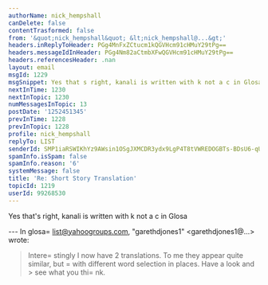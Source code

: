 ```yaml
---
authorName: nick_hempshall
canDelete: false
contentTrasformed: false
from: '&quot;nick_hempshall&quot; &lt;nick_hempshall@...&gt;'
headers.inReplyToHeader: PGg4MnFxZCtucm1kQGVHcm91cHMuY29tPg==
headers.messageIdInHeader: PGg4Nm82aCtmbXFwQGVHcm91cHMuY29tPg==
headers.referencesHeader: .nan
layout: email
msgId: 1229
msgSnippet: Yes that s right, kanali is written with k not a c in Glosa
nextInTime: 1230
nextInTopic: 1230
numMessagesInTopic: 13
postDate: '1252451345'
prevInTime: 1228
prevInTopic: 1228
profile: nick_hempshall
replyTo: LIST
senderId: SMP1iaRSWIKhYz9AWsin1OSgJXMCDR3ydx9LgP4T8tVWREDOGBTs-BDsU6-qUty_UnxIWoo4l5HWQyU_T_ZlildmXBjyX7X4c4K2D-ALT5oBYyz8
spamInfo.isSpam: false
spamInfo.reason: '6'
systemMessage: false
title: 'Re: Short Story Translation'
topicId: 1219
userId: 99268530
---
```


Yes that's right, kanali is written with k not a c in Glosa



--- In glosa=
list@yahoogroups.com, "garethdjones1" <garethdjones1@...> wrote:
>
> Intere=
stingly I now have 2 translations. To me they appear quite 
> similar, but =
with different word selection in places. Have a look and > see what you thi=
nk.
> 




